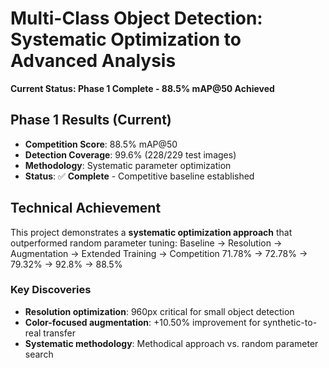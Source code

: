 # Multi-Class Object Detection: Systematic Optimization to Advanced Analysis

**Current Status: Phase 1 Complete - 88.5% mAP@50 Achieved**

## Phase 1 Results (Current)
- **Competition Score**: 88.5% mAP@50 
- **Detection Coverage**: 99.6% (228/229 test images)
- **Methodology**: Systematic parameter optimization
- **Status**: ✅ **Complete** - Competitive baseline established

## Technical Achievement
This project demonstrates a **systematic optimization approach** that outperformed random parameter tuning:
Baseline → Resolution → Augmentation → Extended Training → Competition
71.78%   →   72.78%   →    79.32%    →     92.8%      →    88.5%

### Key Discoveries
- **Resolution optimization**: 960px critical for small object detection
- **Color-focused augmentation**: +10.50% improvement for synthetic-to-real transfer  
- **Systematic methodology**: Methodical approach vs. random parameter search

